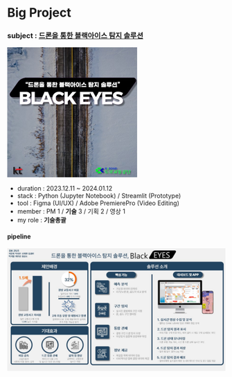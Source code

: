 # Big Project

### subject : [드론을 통한 블랙아이스 탐지 솔루션](https://www.notion.so/ef4c3e0974424e83b88b217b570a408d?pvs=4)  

<img src='https://github.com/Choe-minsung/img/blob/6c34e9e2bca77ec91e258a19ecddd74481548680/DX%2025%EC%A1%B0%20%EC%8D%B8%EB%84%A4%EC%9D%BC.jpg' width='300'/>

- duration : 2023.12.11 ~ 2024.01.12
- stack : Python (Jupyter Notebook) / Streamlit (Prototype)
- tool : Figma (UI/UX) / Adobe PremierePro (Video Editing)
- member : PM 1 / **기술** 3 / 기획 2 / 영상 1
- my role : **기술총괄**  

#### pipeline
<img src='https://github.com/Choe-minsung/img/blob/81cf7d04d697da8482aa6032cad7d5cf5bc1f605/DX%2025%EC%A1%B0%20%ED%8F%AC%EC%8A%A4%ED%84%B0.jpg' width='700'/>

